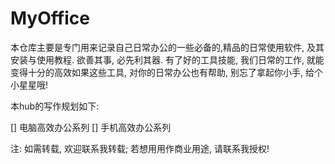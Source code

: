 # MyOffice
本仓库主要是专门用来记录自己日常办公的一些必备的,精品的日常使用软件, 及其安装与使用教程. 欲善其事, 必先利其器. 有了好的工具技能, 我们日常的工作, 就能变得十分的高效如果这些工具, 对你的日常办公也有帮助, 别忘了拿起你小手, 给个小星星哦!

本hub的写作规划如下: 

[]  电脑高效办公系列
[]  手机高效办公系列

注: 如需转载, 欢迎联系我转载; 若想用用作商业用途, 请联系我授权!


